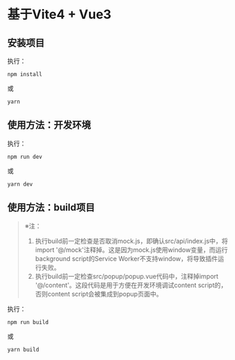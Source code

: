 # 基于Vite4 + Vue3

## 安装项目
执行：
```
npm install
```
或
```
yarn
```

## 使用方法：开发环境

执行：
```
npm run dev
```
或
```
yarn dev
```

## 使用方法：build项目

> ※注：
> 1. 执行build前一定检查是否取消mock.js，即确认src/api/index.js中，将import '@/mock'注释掉。这是因为mock.js使用window变量，而运行background script的Service Worker不支持window，将导致插件运行失败。
> 2. 执行build前一定检查src/popup/popup.vue代码中，注释掉import '@/content'。这段代码是用于方便在开发环境调试content script的，否则content script会被集成到popup页面中。

执行：
```
npm run build
```
或
```
yarn build
```

